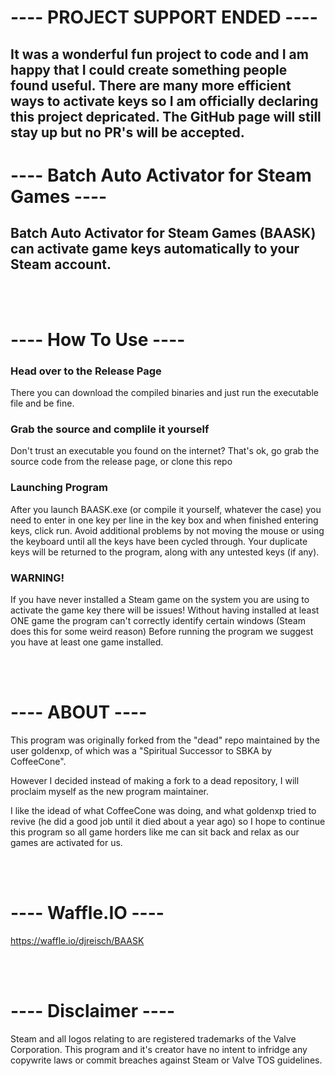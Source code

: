 # ---- PROJECT SUPPORT ENDED ----

## It was a wonderful fun project to code and I am happy that I could create something people found useful. There are many more efficient ways to activate keys so I am officially declaring this project depricated. The GitHub page will still stay up but no PR's will be accepted.


# ---- Batch Auto Activator for Steam Games ----


## Batch Auto Activator for Steam Games (BAASK) can activate game keys automatically to your Steam account.



<br /><br />
# ---- How To Use ----

### Head over to the Release Page

There you can download the compiled binaries and just run the executable file and be fine.

### Grab the source and complile it yourself

Don't trust an executable you found on the internet? That's ok, go grab the source code from the release page, or clone this repo

### Launching Program

After you launch BAASK.exe (or compile it yourself, whatever the case) you need to enter in one key per line in the key box and when finished entering keys, click run.
Avoid additional problems by not moving the mouse or using the keyboard until all the keys have been cycled through.
Your duplicate keys will be returned to the program, along with any untested keys (if any).

### WARNING!

If you have never installed a Steam game on the system you are using to activate the game key there will be issues!
Without having installed at least ONE game the program can't correctly identify certain windows (Steam does this for some weird reason)
Before running the program we suggest you have at least one game installed.

<br /><br />
# ---- ABOUT ----

This program was originally forked from the "dead" repo maintained by the user goldenxp, of which was a "Spiritual Successor to SBKA by CoffeeCone".

However I decided instead of making a fork to a dead repository, I will proclaim myself as the new program maintainer.

I like the idead of what CoffeeCone was doing, and what goldenxp tried to revive (he did a good job until it died about a year ago)
so I hope to continue this program so all game horders like me can sit back and relax as our games are activated for us.

<br /><br />
# ---- Waffle.IO ----

https://waffle.io/djreisch/BAASK

<br /><br />
# ---- Disclaimer ----
Steam and all logos relating to are registered trademarks of the Valve Corporation. This program and it's creator have no intent to infridge any copywrite laws or commit breaches against Steam or Valve TOS guidelines.
